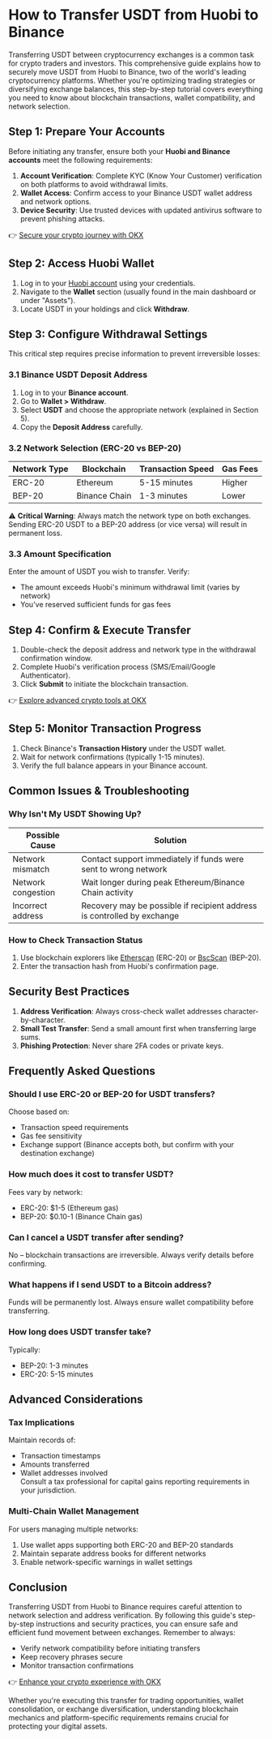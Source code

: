 # How to Transfer USDT from Huobi to Binance  

Transferring USDT between cryptocurrency exchanges is a common task for crypto traders and investors. This comprehensive guide explains how to securely move USDT from Huobi to Binance, two of the world's leading cryptocurrency platforms. Whether you're optimizing trading strategies or diversifying exchange balances, this step-by-step tutorial covers everything you need to know about blockchain transactions, wallet compatibility, and network selection.  

## Step 1: Prepare Your Accounts  

Before initiating any transfer, ensure both your **Huobi and Binance accounts** meet the following requirements:  

1. **Account Verification**: Complete KYC (Know Your Customer) verification on both platforms to avoid withdrawal limits.  
2. **Wallet Access**: Confirm access to your Binance USDT wallet address and network options.  
3. **Device Security**: Use trusted devices with updated antivirus software to prevent phishing attacks.  

👉 [Secure your crypto journey with OKX](https://bit.ly/okx-bonus)  

## Step 2: Access Huobi Wallet  

1. Log in to your [Huobi account](https://www.huobi.com/) using your credentials.  
2. Navigate to the **Wallet** section (usually found in the main dashboard or under "Assets").  
3. Locate USDT in your holdings and click **Withdraw**.  

## Step 3: Configure Withdrawal Settings  

This critical step requires precise information to prevent irreversible losses:  

### 3.1 Binance USDT Deposit Address  

1. Log in to your **Binance account**.  
2. Go to **Wallet > Withdraw**.  
3. Select **USDT** and choose the appropriate network (explained in Section 5).  
4. Copy the **Deposit Address** carefully.  

### 3.2 Network Selection (ERC-20 vs BEP-20)  

| Network Type | Blockchain | Transaction Speed | Gas Fees |  
|--------------|------------|-------------------|----------|  
| ERC-20       | Ethereum   | 5-15 minutes      | Higher   |  
| BEP-20       | Binance Chain | 1-3 minutes     | Lower    |  

⚠️ **Critical Warning**: Always match the network type on both exchanges. Sending ERC-20 USDT to a BEP-20 address (or vice versa) will result in permanent loss.  

### 3.3 Amount Specification  

Enter the amount of USDT you wish to transfer. Verify:  
- The amount exceeds Huobi's minimum withdrawal limit (varies by network)  
- You've reserved sufficient funds for gas fees  

## Step 4: Confirm & Execute Transfer  

1. Double-check the deposit address and network type in the withdrawal confirmation window.  
2. Complete Huobi's verification process (SMS/Email/Google Authenticator).  
3. Click **Submit** to initiate the blockchain transaction.  

👉 [Explore advanced crypto tools at OKX](https://bit.ly/okx-bonus)  

## Step 5: Monitor Transaction Progress  

1. Check Binance's **Transaction History** under the USDT wallet.  
2. Wait for network confirmations (typically 1-15 minutes).  
3. Verify the full balance appears in your Binance account.  

## Common Issues & Troubleshooting  

### Why Isn't My USDT Showing Up?  

| Possible Cause | Solution |  
|----------------|----------|  
| Network mismatch | Contact support immediately if funds were sent to wrong network |  
| Network congestion | Wait longer during peak Ethereum/Binance Chain activity |  
| Incorrect address | Recovery may be possible if recipient address is controlled by exchange |  

### How to Check Transaction Status  

1. Use blockchain explorers like [Etherscan](https://etherscan.io/) (ERC-20) or [BscScan](https://bscscan.com/) (BEP-20).  
2. Enter the transaction hash from Huobi's confirmation page.  

## Security Best Practices  

1. **Address Verification**: Always cross-check wallet addresses character-by-character.  
2. **Small Test Transfer**: Send a small amount first when transferring large sums.  
3. **Phishing Protection**: Never share 2FA codes or private keys.  

## Frequently Asked Questions  

### Should I use ERC-20 or BEP-20 for USDT transfers?  

Choose based on:  
- Transaction speed requirements  
- Gas fee sensitivity  
- Exchange support (Binance accepts both, but confirm with your destination exchange)  

### How much does it cost to transfer USDT?  

Fees vary by network:  
- ERC-20: $1-5 (Ethereum gas)  
- BEP-20: $0.10-1 (Binance Chain gas)  

### Can I cancel a USDT transfer after sending?  

No – blockchain transactions are irreversible. Always verify details before confirming.  

### What happens if I send USDT to a Bitcoin address?  

Funds will be permanently lost. Always ensure wallet compatibility before transferring.  

### How long does USDT transfer take?  

Typically:  
- BEP-20: 1-3 minutes  
- ERC-20: 5-15 minutes  

## Advanced Considerations  

### Tax Implications  

Maintain records of:  
- Transaction timestamps  
- Amounts transferred  
- Wallet addresses involved  
Consult a tax professional for capital gains reporting requirements in your jurisdiction.  

### Multi-Chain Wallet Management  

For users managing multiple networks:  
1. Use wallet apps supporting both ERC-20 and BEP-20 standards  
2. Maintain separate address books for different networks  
3. Enable network-specific warnings in wallet settings  

## Conclusion  

Transferring USDT from Huobi to Binance requires careful attention to network selection and address verification. By following this guide's step-by-step instructions and security practices, you can ensure safe and efficient fund movement between exchanges. Remember to always:  
- Verify network compatibility before initiating transfers  
- Keep recovery phrases secure  
- Monitor transaction confirmations  

👉 [Enhance your crypto experience with OKX](https://bit.ly/okx-bonus)  

Whether you're executing this transfer for trading opportunities, wallet consolidation, or exchange diversification, understanding blockchain mechanics and platform-specific requirements remains crucial for protecting your digital assets.